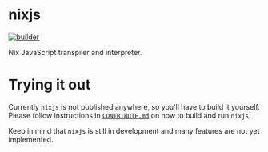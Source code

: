 # nixjs

[![builder](https://github.com/urbas/nixjs/actions/workflows/build.yml/badge.svg)](https://github.com/urbas/nixjs/actions/workflows/build.yml)

Nix JavaScript transpiler and interpreter.

# Trying it out

Currently `nixjs` is not published anywhere, so you'll have to build it yourself.
Please follow instructions in [`CONTRIBUTE.md`](./CONTRIBUTE.md) on how to build
and run `nixjs`.

Keep in mind that `nixjs` is still in development and many features are not yet
implemented.
